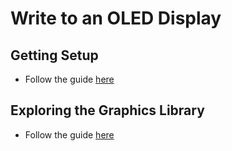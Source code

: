 # Write to an OLED Display

## Getting Setup

* Follow the guide [here](https://learn.adafruit.com/adafruit-oled-featherwing?view=all#usage)

## Exploring the Graphics Library

* Follow the guide [here](https://learn.adafruit.com/adafruit-gfx-graphics-library?view=all)
